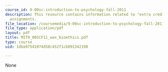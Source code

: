 ```yaml
---
course_id: 9-00sc-introduction-to-psychology-fall-2011
description: This resource contains information related to "extra credit" writing
  assignments.
file_location: /coursemedia/9-00sc-introduction-to-psychology-fall-2011/1dba97541074d58c452f1cb091342198_MIT9_00SCF11_wax_bioethics.pdf
file_type: application/pdf
layout: pdf
title: MIT9_00SCF11_wax_bioethics.pdf
type: course
uid: 1dba97541074d58c452f1cb091342198

---
```

None